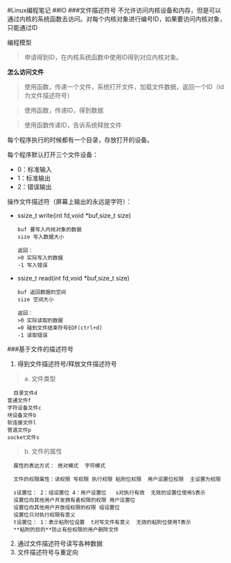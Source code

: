 #Linux编程笔记
##IO
###文件描述符号
不允许访问内核设备和内存，但是可以通过内核的系统函数去访问。对每个内核对象进行编号ID，如果要访问内核对象，只能通过ID

编程模型
>申请得到ID，在内核系统函数中使用ID得到对应内核对象。

**怎么访问文件**
>使用函数，传递一个文件，系统打开文件，加载文件数据，返回一个ID（id为文件描述符号）

>使用函数，传递ID，得到数据

>使用函数传递ID，告诉系统释放文件

每个程序执行的时候都有一个目录，存放打开的设备。

每个程序默认打开三个文件设备：
+ 0：标准输入
+ 1：标准输出
+ 2：错误输出

操作文件描述符（屏幕上输出的永远是字符）：
+ ssize_t write(int fd,void *buf,size_t size)

      buf 要写入内核对象的数据
      size 写入数据大小

      返回：
      >0 实际写入的数据
      -1 写入错误

+ ssize_t read(int fd,void *buf,size_t size)

      buf 返回数据的空间
      size 空间大小

      返回：
      >0 实际读取的数据
      =0 碰到文件结束符号EOF(ctrl+d)
      -1 读取错误

###基于文件的描述符号
1. 得到文件描述符号/释放文件描述符号

  >a. 文件类型


      目录文件d
    普通文件f
    字符设备文件c
    块设备文件b
    软连接文件l
    管道文件p
    socket文件s

  >b. 文件的属性


      属性的表达方式： 绝对模式  字符模式

      文件的权限属性：读权限 写权限 执行权限 粘附位权限  用户设置位权限  主设置为权限

      s设置位： 2：组设置位 4：用户设置位   s对执行有效  无效的设置位使用S表示
      设置位向其他用户开发拥有者权限的权限 用户设置位
      设置位向其他用户开放组权限的权限 组设置位
      设置位只对执行权限有意义
      t设置位： 1：表示粘附位设置  t对写文件有意义  无效的粘附位使用T表示
      **粘附的目的**防止有些权限的用户删除文件
2. 通过文件描述符号读写各种数据
3. 文件描述符号与重定向
